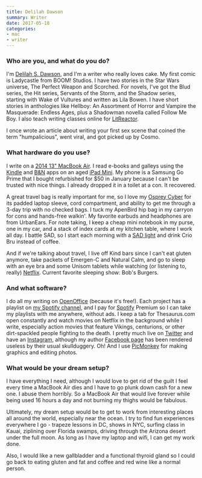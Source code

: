 ```yaml
---
title: Delilah Dawson
summary: Writer
date: 2017-05-18
categories:
- mac
- writer
---
```


### Who are you, and what do you do?

I'm [Delilah S. Dawson](http://www.whimsydark.com/ "Delilah's website."), and I'm a writer who really loves cake. My first comic is Ladycastle from BOOM! Studios. I have two stories in the Star Wars universe, The Perfect Weapon and Scorched. For novels, I've got the Blud series, the Hit series, Servants of the Storm, and the Shadow series, starting with Wake of Vultures and written as Lila Bowen. I have short stories in anthologies like Hellboy: An Assortment of Horror and Vampire the Masquerade: Endless Ages, plus a Shadowman novella called Follow Me Boy. I also teach writing classes online for [LitReactor](https://litreactor.com/classes/become-a-demigod-with-delilah-s-dawson "Delilah's writing classes."). 

I once wrote an article about writing your first sex scene that coined the term "humpalicious", went viral, and got picked up by Cosmo.

### What hardware do you use?

I write on a [2014 13" MacBook Air][macbook-air]. I read e-books and galleys using the [Kindle][kindle-ios] and [B&N][nook-ios] apps on an aged [iPad Mini][ipad-mini]. My phone is a Samsung Go Prime that I bought refurbished for $50 in January because I can't be trusted with nice things. I already dropped it in a toilet at a con. It recovered. 

A great travel bag is really important for me, so I love my [Osprey Cyber][cyber] for its padded laptop sleeve, cord compartment, and ability to get me through a 3-day trip with no checked bags. I tuck my ApenBird hip bag in my carryon for cons and hands-free walkin'. My favorite earbuds and headphones are from UrbanEars. For note taking, I keep a cheap mini notebook in my purse, one in my car, and a stack of index cards at my kitchen table, where I work all day. I battle SAD, so I start each morning with a [SAD light][suntouch-plus] and drink Crio Bru instead of coffee. 

And if we're talking about travel, I live off Kind bars since I can't eat gluten anymore, take packets of Emergen-C and Natural Calm, and go to sleep with an eye bra and some Unisom tablets while watching (or listening to, really) [Netflix][]. Current favorite sleeping show: Bob's Burgers.

### And what software?

I do all my writing on [OpenOffice][] (because it's free!). Each project has a playlist on [my Spotify channel](https://open.spotify.com/user/delilahsdawson "Delilah's Spotify account."), and I pay for [Spotify][] Premium so I can take my playlists with me anywhere, without ads. I keep a tab for Thesaurus.com open constantly and watch movies on Netflix in the background while I write, especially action movies that feature Vikings, centurions, or other dirt-spackled people fighting to the death. I pretty much live on [Twitter](https://twitter.com/DelilahSDawson "Delilah's Twitter account.") and have an [Instagram](https://www.instagram.com/delilahsdawson/ "Delilah's Instagram account."), although my author [Facebook page](https://www.facebook.com/DelilahSDawson/ "Delilah's Facebook page.") has been rendered useless by their usual skullduggery. Oh! And I use [PicMonkey][] for making graphics and editing photos.

### What would be your dream setup?

I have everything I need, although I would love to get rid of the guilt I feel every time a MacBook Air dies and I have to go plunk down cash for a new one. I abuse them horribly. So a MacBook Air that would live forever while being used 16 hours a day and not burning my thighs would be fabulous.

Ultimately, my dream setup would be to get to work from interesting places all around the world, especially near the ocean. I try to find fun experiences everywhere I go - trapeze lessons in DC, shows in NYC, surfing class in Kauai, ziplining over Florida swamps, driving through the Arizona desert under the full moon. As long as I have my laptop and wifi, I can get my work done. 

Also, I would like a new gallbladder and a functional thyroid gland so I could go back to eating gluten and fat and coffee and red wine like a normal person.

[cyber]: http://web.archive.org/web/20211021174256/http://www.ospreypacks.com/us/en/product/cyber-CYBER.html "A daypack."
[ipad-mini]: https://www.apple.com/ipad-mini/ "A 7.9 inch tablet device."
[kindle-ios]: https://apps.apple.com/gb/app/kindle/id302584613 "An iPhone app for accessing Kindle content from Amazon."
[macbook-air]: https://www.apple.com/macbook-air/ "A very thin laptop."
[netflix]: http://web.archive.org/web/20221226033709/https://www.netflix.com/ "A movie rental and streaming service."
[nook-ios]: https://apps.apple.com/us/app/nook-read-books-magazines-newspapers-comics/id373582546 "A book reading app."
[openoffice]: http://www.openoffice.org/ "An open-source office suite."
[picmonkey]: https://www.picmonkey.com/ "A web-based image editor."
[spotify]: https://open.spotify.com/__noul__?pfhp=2c2ccb58-8a92-4713-a1c0-8b43b3090b49 "A music streaming service."
[suntouch-plus]: http://web.archive.org/web/20221128032135/https://www.amazon.com/NatureBright-SunTouch-Light-Therapy-package/dp/B000W8Y7FY/ "A light therapy lamp."
